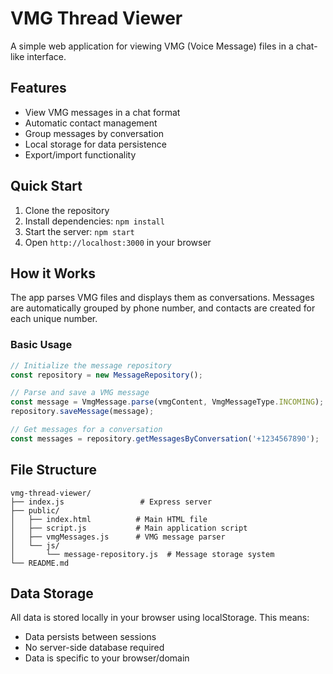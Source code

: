 # VMG Thread Viewer

A simple web application for viewing VMG (Voice Message) files in a chat-like interface.

## Features

- View VMG messages in a chat format
- Automatic contact management
- Group messages by conversation
- Local storage for data persistence
- Export/import functionality

## Quick Start

1. Clone the repository
2. Install dependencies: `npm install`
3. Start the server: `npm start`
4. Open `http://localhost:3000` in your browser

## How it Works

The app parses VMG files and displays them as conversations. Messages are automatically grouped by phone number, and contacts are created for each unique number.

### Basic Usage

```javascript
// Initialize the message repository
const repository = new MessageRepository();

// Parse and save a VMG message
const message = VmgMessage.parse(vmgContent, VmgMessageType.INCOMING);
repository.saveMessage(message);

// Get messages for a conversation
const messages = repository.getMessagesByConversation('+1234567890');
```

## File Structure

```
vmg-thread-viewer/
├── index.js                 # Express server
├── public/
│   ├── index.html          # Main HTML file
│   ├── script.js           # Main application script
│   ├── vmgMessages.js      # VMG message parser
│   └── js/
│       └── message-repository.js  # Message storage system
└── README.md
```

## Data Storage

All data is stored locally in your browser using localStorage. This means:
- Data persists between sessions
- No server-side database required
- Data is specific to your browser/domain 